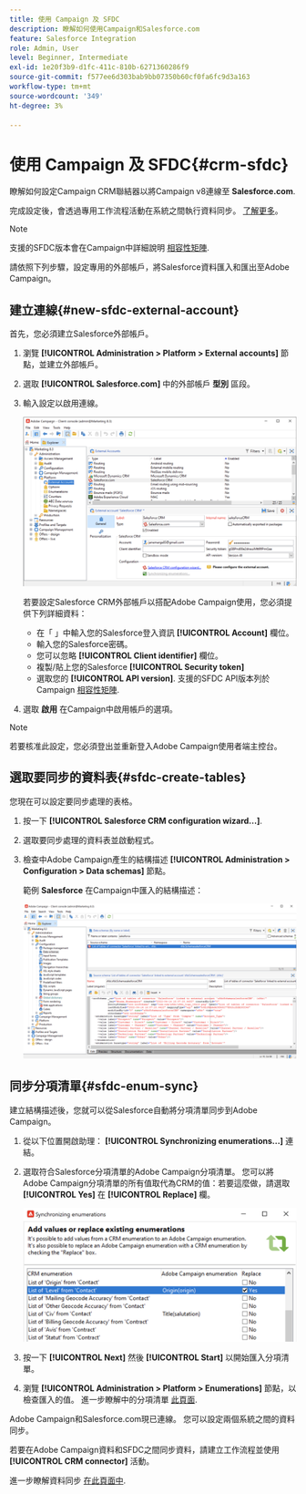 ```yaml
---
title: 使用 Campaign 及 SFDC
description: 瞭解如何使用Campaign和Salesforce.com
feature: Salesforce Integration
role: Admin, User
level: Beginner, Intermediate
exl-id: 1e20f3b9-d1fc-411c-810b-6271360286f9
source-git-commit: f577ee6d303bab9bb07350b60cf0fa6fc9d3a163
workflow-type: tm+mt
source-wordcount: '349'
ht-degree: 3%

---
```


# 使用 Campaign 及 SFDC{#crm-sfdc}

瞭解如何設定Campaign CRM聯結器以將Campaign v8連線至 **Salesforce.com**.

完成設定後，會透過專用工作流程活動在系統之間執行資料同步。 [了解更多](crm-data-sync.md)。

>[!NOTE]
>
>支援的SFDC版本會在Campaign中詳細說明 [相容性矩陣](../start/compatibility-matrix.md).

請依照下列步驟，設定專用的外部帳戶，將Salesforce資料匯入和匯出至Adobe Campaign。

## 建立連線{#new-sfdc-external-account}

首先，您必須建立Salesforce外部帳戶。

1. 瀏覽 **[!UICONTROL Administration > Platform > External accounts]** 節點，並建立外部帳戶。
1. 選取 **[!UICONTROL Salesforce.com]** 中的外部帳戶 **型別** 區段。
1. 輸入設定以啟用連線。

   ![](assets/sfdc-external-account.png)

   若要設定Salesforce CRM外部帳戶以搭配Adobe Campaign使用，您必須提供下列詳細資料：

   * 在「 」中輸入您的Salesforce登入資訊 **[!UICONTROL Account]** 欄位。
   * 輸入您的Salesforce密碼。
   * 您可以忽略 **[!UICONTROL Client identifier]** 欄位。
   * 複製/貼上您的Salesforce **[!UICONTROL Security token]**
   * 選取您的 **[!UICONTROL API version]**. 支援的SFDC API版本列於Campaign [相容性矩陣](../start/compatibility-matrix.md).

1. 選取 **啟用** 在Campaign中啟用帳戶的選項。

>[!NOTE]
>
>若要核准此設定，您必須登出並重新登入Adobe Campaign使用者端主控台。

## 選取要同步的資料表{#sfdc-create-tables}

您現在可以設定要同步處理的表格。

1. 按一下 **[!UICONTROL Salesforce CRM configuration wizard...]**.
1. 選取要同步處理的資料表並啟動程式。
1. 檢查中Adobe Campaign產生的結構描述 **[!UICONTROL Administration > Configuration > Data schemas]** 節點。

   範例 **Salesforce** 在Campaign中匯入的結構描述：

   ![](assets/sfdc-schemas.png)

## 同步分項清單{#sfdc-enum-sync}

建立結構描述後，您就可以從Salesforce自動將分項清單同步到Adobe Campaign。

1. 從以下位置開啟助理：  **[!UICONTROL Synchronizing enumerations...]** 連結。
1. 選取符合Salesforce分項清單的Adobe Campaign分項清單。
您可以將Adobe Campaign分項清單的所有值取代為CRM的值：若要這麼做，請選取 **[!UICONTROL Yes]** 在 **[!UICONTROL Replace]** 欄。

   ![](assets/sfdc-enum.png)

1. 按一下 **[!UICONTROL Next]** 然後 **[!UICONTROL Start]** 以開始匯入分項清單。

1. 瀏覽 **[!UICONTROL Administration > Platform > Enumerations]** 節點，以檢查匯入的值。 進一步瞭解中的分項清單 [此頁面](../config/ui-settings.md#enumerations).

Adobe Campaign和Salesforce.com現已連線。 您可以設定兩個系統之間的資料同步。

若要在Adobe Campaign資料和SFDC之間同步資料，請建立工作流程並使用 **[!UICONTROL CRM connector]** 活動。

進一步瞭解資料同步 [在此頁面中](crm-data-sync.md).
